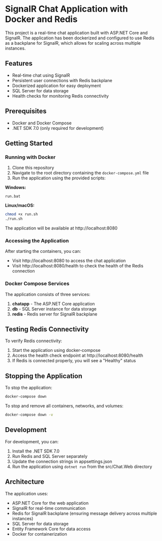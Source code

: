 # SignalR Chat Application with Docker and Redis

This project is a real-time chat application built with ASP.NET Core and SignalR. The application has been dockerized and configured to use Redis as a backplane for SignalR, which allows for scaling across multiple instances.

## Features

- Real-time chat using SignalR
- Persistent user connections with Redis backplane
- Dockerized application for easy deployment
- SQL Server for data storage
- Health checks for monitoring Redis connectivity

## Prerequisites

- Docker and Docker Compose
- .NET SDK 7.0 (only required for development)

## Getting Started

### Running with Docker

1. Clone this repository
2. Navigate to the root directory containing the `docker-compose.yml` file
3. Run the application using the provided scripts:

**Windows:**

```batch
run.bat
```

**Linux/macOS:**

```bash
chmod +x run.sh
./run.sh
```

The application will be available at http://localhost:8080

### Accessing the Application

After starting the containers, you can:

- Visit http://localhost:8080 to access the chat application
- Visit http://localhost:8080/health to check the health of the Redis connection

### Docker Compose Services

The application consists of three services:

1. **chatapp** - The ASP.NET Core application
2. **db** - SQL Server instance for data storage
3. **redis** - Redis server for SignalR backplane

## Testing Redis Connectivity

To verify Redis connectivity:

1. Start the application using docker-compose
2. Access the health check endpoint at http://localhost:8080/health
3. If Redis is connected properly, you will see a "Healthy" status

## Stopping the Application

To stop the application:

```bash
docker-compose down
```

To stop and remove all containers, networks, and volumes:

```bash
docker-compose down -v
```

## Development

For development, you can:

1. Install the .NET SDK 7.0
2. Run Redis and SQL Server separately
3. Update the connection strings in appsettings.json
4. Run the application using `dotnet run` from the src/Chat.Web directory

## Architecture

The application uses:

- ASP.NET Core for the web application
- SignalR for real-time communication
- Redis for SignalR backplane (ensuring message delivery across multiple instances)
- SQL Server for data storage
- Entity Framework Core for data access
- Docker for containerization
